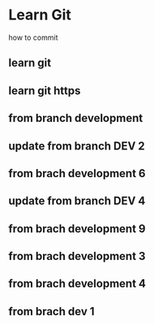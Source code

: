 # Learn Git
how to commit

## learn git

## learn git https

## from branch development
## update from branch DEV 2
## from brach development 6
## update from branch DEV 4

## from brach development 9
## from brach development 3
## from brach development 4
## from brach dev 1